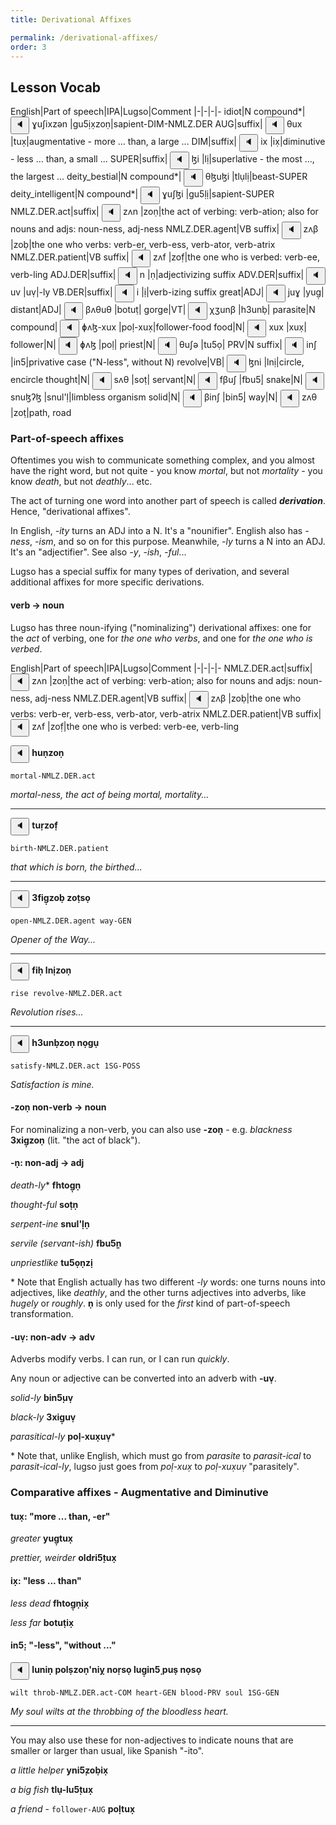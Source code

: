 ```yaml
---
title: Derivational Affixes

permalink: /derivational-affixes/
order: 3
---
```


## Lesson Vocab

English|Part of speech|IPA|Lugso|Comment
|-|-|-|-
idiot|N compound*|<span class='spoken '> <button class='speak' type='button' data-ipa='ɣuʃixzən'>🔈</button> <span class='ipa'>ɣuʃixzən</span> </span>|gu5̣ix̣zoṇ|sapient-DIM-NMLZ.DER
AUG|suffix|<span class='spoken '> <button class='speak' type='button' data-ipa='θux'>🔈</button> <span class='ipa'>θux</span> </span>|tux̣|augmentative - more ... than, a large ...
DIM|suffix|<span class='spoken '> <button class='speak' type='button' data-ipa='ix'>🔈</button> <span class='ipa'>ix</span> </span>|ix̣|diminutive - less ... than, a small ...
SUPER|suffix|<span class='spoken '> <button class='speak' type='button' data-ipa='ɮi'>🔈</button> <span class='ipa'>ɮi</span> </span>|lị|superlative - the most ..., the largest ...
deity_bestial|N compound*|<span class='spoken '> <button class='speak' type='button' data-ipa='θɮuɮi'>🔈</button> <span class='ipa'>θɮuɮi</span> </span>|tlụlị|beast-SUPER
deity_intelligent|N compound*|<span class='spoken '> <button class='speak' type='button' data-ipa='ɣuʃɮi'>🔈</button> <span class='ipa'>ɣuʃɮi</span> </span>|gu5̣lị|sapient-SUPER
NMLZ.DER.act|suffix|<span class='spoken '> <button class='speak' type='button' data-ipa='zʌn'>🔈</button> <span class='ipa'>zʌn</span> </span>|zoṇ|the act of verbing: verb-ation; also for nouns and adjs: noun-ness, adj-ness
NMLZ.DER.agent|VB suffix|<span class='spoken '> <button class='speak' type='button' data-ipa='zʌβ'>🔈</button> <span class='ipa'>zʌβ</span> </span>|zoḅ|the one who verbs: verb-er, verb-ess, verb-ator, verb-atrix
NMLZ.DER.patient|VB suffix|<span class='spoken '> <button class='speak' type='button' data-ipa='zʌf'>🔈</button> <span class='ipa'>zʌf</span> </span>|zof̣|the one who is verbed: verb-ee, verb-ling
ADJ.DER|suffix|<span class='spoken '> <button class='speak' type='button' data-ipa='n'>🔈</button> <span class='ipa'>n</span> </span>|ṇ|adjectivizing suffix
ADV.DER|suffix|<span class='spoken '> <button class='speak' type='button' data-ipa='uv'>🔈</button> <span class='ipa'>uv</span> </span>|uṿ|-ly
VB.DER|suffix|<span class='spoken '> <button class='speak' type='button' data-ipa='i'>🔈</button> <span class='ipa'>i</span> </span>|ị|verb-izing suffix
great|ADJ|<span class='spoken '> <button class='speak' type='button' data-ipa='juɣ'>🔈</button> <span class='ipa'>juɣ</span> </span>|yug̣|
distant|ADJ|<span class='spoken '> <button class='speak' type='button' data-ipa='βʌθuθ'>🔈</button> <span class='ipa'>βʌθuθ</span> </span>|botuṭ|
gorge|VT|<span class='spoken '> <button class='speak' type='button' data-ipa='χʒunβ'>🔈</button> <span class='ipa'>χʒunβ</span> </span>|h3unḅ|
parasite|N compound|<span class='spoken '> <button class='speak' type='button' data-ipa='ɸʌɮ-xux'>🔈</button> <span class='ipa'>ɸʌɮ-xux</span> </span>|poḷ-xux̣|follower-food
food|N|<span class='spoken '> <button class='speak' type='button' data-ipa='xux'>🔈</button> <span class='ipa'>xux</span> </span>|xux̣|
follower|N|<span class='spoken '> <button class='speak' type='button' data-ipa='ɸʌɮ'>🔈</button> <span class='ipa'>ɸʌɮ</span> </span>|poḷ|
priest|N|<span class='spoken '> <button class='speak' type='button' data-ipa='θuʃə'>🔈</button> <span class='ipa'>θuʃə</span> </span>|tu5ọ|
PRV|N suffix|<span class='spoken '> <button class='speak' type='button' data-ipa='inʃ'>🔈</button> <span class='ipa'>inʃ</span> </span>|in5̣|privative case ("N-less", without N)
revolve|VB|<span class='spoken '> <button class='speak' type='button' data-ipa='ɮni'>🔈</button> <span class='ipa'>ɮni</span> </span>|lnị|circle, encircle
thought|N|<span class='spoken '> <button class='speak' type='button' data-ipa='sʌθ'>🔈</button> <span class='ipa'>sʌθ</span> </span>|soṭ|
servant|N|<span class='spoken '> <button class='speak' type='button' data-ipa='fβuʃ'>🔈</button> <span class='ipa'>fβuʃ</span> </span>|fbu5̣|
snake|N|<span class='spoken '> <button class='speak' type='button' data-ipa='snuɮʔɮ'>🔈</button> <span class='ipa'>snuɮʔɮ</span> </span>|snul'ḷ|limbless organism
solid|N|<span class='spoken '> <button class='speak' type='button' data-ipa='βinʃ'>🔈</button> <span class='ipa'>βinʃ</span> </span>|bin5̣|
way|N|<span class='spoken '> <button class='speak' type='button' data-ipa='zʌθ'>🔈</button> <span class='ipa'>zʌθ</span> </span>|zoṭ|path, road

### Part-of-speech affixes

Oftentimes you wish to communicate something complex, and you almost have the right word, but not quite - you know _mortal_, but not _mortality_ - you know _death_, but not _deathly_... etc.

The act of turning one word into another part of speech is called _**derivation**_. Hence, "derivational affixes".

In English, _-ity_ turns an ADJ into a N. It's a "nounifier". English also has _-ness_, _-ism_, and so on for this purpose. Meanwhile, _-ly_ turns a N into an ADJ. It's an "adjectifier". See also _-y_, _-ish_, _-ful_...

Lugso has a special suffix for many types of derivation, and several additional affixes for more specific derivations.

#### verb -> noun

Lugso has three noun-ifying ("nominalizing") derivational affixes: one for the _act_ of verbing, one for _the one who verbs_, and one for _the one who is verbed_.

English|Part of speech|IPA|Lugso|Comment
|-|-|-|-
NMLZ.DER.act|suffix|<span class='spoken '> <button class='speak' type='button' data-ipa='zʌn'>🔈</button> <span class='ipa'>zʌn</span> </span>|zoṇ|the act of verbing: verb-ation; also for nouns and adjs: noun-ness, adj-ness
NMLZ.DER.agent|VB suffix|<span class='spoken '> <button class='speak' type='button' data-ipa='zʌβ'>🔈</button> <span class='ipa'>zʌβ</span> </span>|zoḅ|the one who verbs: verb-er, verb-ess, verb-ator, verb-atrix
NMLZ.DER.patient|VB suffix|<span class='spoken '> <button class='speak' type='button' data-ipa='zʌf'>🔈</button> <span class='ipa'>zʌf</span> </span>|zof̣|the one who is verbed: verb-ee, verb-ling

<span class='spoken btnOnly'> <button class='speak' type='button' data-ipa='χunzən'>🔈</button>  </span> <strong>huṇzoṇ</strong>

`mortal-NMLZ.DER.act`

_mortal-ness, the act of being mortal, mortality..._

---

<span class='spoken btnOnly'> <button class='speak' type='button' data-ipa='θuɻzəf'>🔈</button>  </span> <strong>tuṛzof̣</strong>

`birth-NMLZ.DER.patient`

_that which is born, the birthed..._

---

<span class='spoken btnOnly'> <button class='speak' type='button' data-ipa='ʒfiɣzəβ zʌθsə'>🔈</button>  </span> <strong>3fig̣zoḅ zoṭsọ</strong>

`open-NMLZ.DER.agent way-GEN`

_Opener of the Way..._

---

<span class='spoken btnOnly'> <button class='speak' type='button' data-ipa='fiχ ɮnizən'>🔈</button>  </span> <strong>fiḥ lnịzoṇ</strong>

`rise revolve-NMLZ.DER.act`

_Revolution rises..._

---

<span class='spoken btnOnly'> <button class='speak' type='button' data-ipa='χʒunβzən nʌɣu'>🔈</button>  </span> <strong>h3unḅzoṇ nọgụ</strong>

`satisfy-NMLZ.DER.act 1SG-POSS`

_Satisfaction is mine._

#### -zoṇ non-verb -> noun

For nominalizing a non-verb, you can also use **-zoṇ** - e.g. _blackness_ **3xig̣zoṇ** (lit. "the act of black").

#### -ṇ: non-adj -> adj

_death-ly_* **fhtog̣ṇ**

_thought-ful_ **soṭṇ**

_serpent-ine_ **snul'ḷṇ**

_servile (servant-ish)_ **fbu5̣ṇ**

_unpriestlike_ **tu5ọṇzị**

\* Note that English actually has two different _-ly_ words: one turns nouns into adjectives, like _deathly_, and the other turns adjectives into adverbs, like _hugely_ or _roughly_. **ṇ** is only used for the _first_ kind of part-of-speech transformation.

#### -uṿ: non-adv -> adv

Adverbs modify verbs. I can run, or I can run _quickly_. 

Any noun or adjective can be converted into an adverb with **-uṿ**. 

_solid-ly_  **bin5̣uṿ**

_black-ly_ **3xig̣uṿ**

_parasitical-ly_ **poḷ-xux̣uṿ***

\* Note that, unlike English, which must go from *parasite* to *parasit-ical* to *parasit-ical-ly*, lugso just goes from *poḷ-xux̣* to *poḷ-xux̣uṿ* "parasitely".

### Comparative affixes - Augmentative and Diminutive

#### tux̣: "more ... than, -er"

_greater_ **yug̣tux̣**

_prettier, weirder_ **oldri5̣tux̣**

#### ix̣: "less ... than"

_less dead_ **fhtog̣ṇix̣**

_less far_ **botuṭix̣**

####  in5̣: "-less", "without ..."

<span class='spoken btnOnly'> <button class='speak' type='button' data-ipa='ɮunin ɸʌɮszənʔnij nʌɻsə ɮuɣinʃ ɸus nʌsə'>🔈</button>  </span> <strong>luniṇ polṣzoṇ'niỵ noṛsọ lug̣in5̣ puṣ nọsọ</strong>

`wilt throb-NMLZ.DER.act-COM heart-GEN blood-PRV soul 1SG-GEN`

_My soul wilts at the throbbing of the bloodless heart._

---

You may also use these for non-adjectives to indicate nouns that are smaller or larger than usual, like Spanish "-ito".

_a little helper_ **yni5̣zoḅix̣** 

_a big fish_ **tlụ-lu5̣tux̣**

_a friend_ - `follower-AUG` **poḷtux̣**